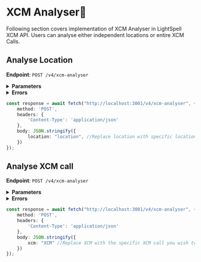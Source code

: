 # XCM Analyser🔎

Following section covers implementation of XCM Analyser in LightSpell XCM API. Users can analyse either independent locations or entire XCM Calls.

## Analyse Location
**Endpoint**: `POST /v4/xcm-analyser`

  <details>
  <summary><b>Parameters</b> </summary>

  - `location`: Specific location

  </details>

  <details>
  <summary><b>Errors</b> </summary>

  - `400`  (Bad request exception) - Returned when no location is provided
  - `400`  (Bad request exception) - Returned when wrongly formatted location is provided
  - `500`  (Internal server error) - Returned when an unknown error has occurred. In this case please open an issue.
    
  </details>
  
```ts
const response = await fetch("http://localhost:3001/v4/xcm-analyser", {
    method: 'POST',
    headers: {
        'Content-Type': 'application/json'
    },
    body: JSON.stringify({
        location: "location", //Replace location with specific location you wish to analyse
    })
});
```
## Analyse XCM call
**Endpoint**: `POST /v4/xcm-analyser`

  <details>
  <summary><b>Parameters</b> </summary>

  - `xcm`: Complete XCM call

  </details>

  <details>
  <summary><b>Errors</b> </summary>

  - `400`  (Bad request exception) - Returned when no XCM call is provided
  - `400`  (Bad request exception) - Returned when wrongly formatted location is provided
  - `500`  (Internal server error) - Returned when an unknown error has occurred. In this case please open an issue.
    
  </details>

```ts
const response = await fetch("http://localhost:3001/v4/xcm-analyser", {
    method: 'POST',
    headers: {
        'Content-Type': 'application/json'
    },
    body: JSON.stringify({
        xcm: "XCM" //Replace XCM with the specific XCM call you wish to analyse
    })
});
```